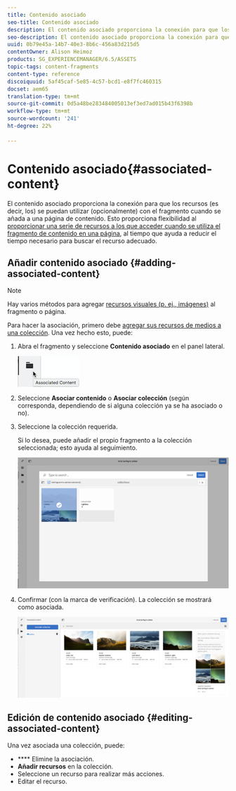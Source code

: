 ```yaml
---
title: Contenido asociado
seo-title: Contenido asociado
description: El contenido asociado proporciona la conexión para que los recursos se puedan utilizar (opcionalmente) con el fragmento cuando se añada a una página de contenido.
seo-description: El contenido asociado proporciona la conexión para que los recursos se puedan utilizar (opcionalmente) con el fragmento cuando se añada a una página de contenido.
uuid: 0b79e45a-14b7-40e3-8b6c-456a83d215d5
contentOwner: Alison Heimoz
products: SG_EXPERIENCEMANAGER/6.5/ASSETS
topic-tags: content-fragments
content-type: reference
discoiquuid: 5af45caf-5e85-4c57-bcd1-e8f7fc460315
docset: aem65
translation-type: tm+mt
source-git-commit: 0d5a48be283484005013ef3ed7ad015b43f6398b
workflow-type: tm+mt
source-wordcount: '241'
ht-degree: 22%

---
```



# Contenido asociado{#associated-content}

El contenido asociado proporciona la conexión para que los recursos (es decir, los) se puedan utilizar (opcionalmente) con el fragmento cuando se añada a una página de contenido. Esto proporciona flexibilidad al [proporcionar una serie de recursos a los que acceder cuando se utiliza el fragmento de contenido en una página](/help/sites-authoring/content-fragments.md#using-associated-content), al tiempo que ayuda a reducir el tiempo necesario para buscar el recurso adecuado.

## Añadir contenido asociado {#adding-associated-content}

>[!NOTE]
>
>Hay varios métodos para agregar [recursos visuales (p. ej., imágenes)](/help/assets/content-fragments/content-fragments.md#fragments-with-visual-assets) al fragmento o página.

Para hacer la asociación, primero debe [agregar sus recursos de medios a una colección](/help/assets/manage-collections.md#adding-assets-to-a-collection). Una vez hecho esto, puede:

1. Abra el fragmento y seleccione **Contenido asociado** en el panel lateral.

   ![chlimage_1-207](assets/chlimage_1-207.png)

1. Seleccione **Asociar contenido** o **Asociar colección** (según corresponda, dependiendo de si alguna colección ya se ha asociado o no).
1. Seleccione la colección requerida.

   Si lo desea, puede añadir el propio fragmento a la colección seleccionada; esto ayuda al seguimiento.

   ![cfm-6420-04](assets/cfm-6420-04.png)

1. Confirmar (con la marca de verificación). La colección se mostrará como asociada.

   ![cfm-6420-05](assets/cfm-6420-05.png)

## Edición de contenido asociado {#editing-associated-content}

Una vez asociada una colección, puede:

* **** Elimine la asociación.
* **Añadir recursos** en la colección.
* Seleccione un recurso para realizar más acciones.
* Editar el recurso.

